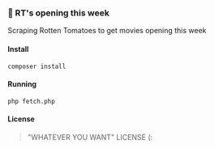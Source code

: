 ### 🍅 RT's opening this week

Scraping Rotten Tomatoes to get movies opening this week

#### Install

`composer install`

#### Running

`php fetch.php`

#### License

> "WHATEVER YOU WANT" LICENSE (:

